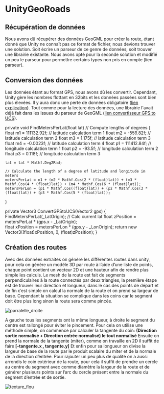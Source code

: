 # UnityGeoRoads

## Récupération de données

Nous avons dû récupérer des données GeoGML pour créer la route, étant donné que Unity ne connaît pas ce format de fichier, nous devions trouver une solution. 
Soit écrire un parseur de ce genre de données, soit trouver une librairie existante. 
Nous avons opté pour la seconde solution et modifié un peu le parseur pour permettre certains types non pris en compte (lien parseur).

## Conversion des données

Les données étant au format GPS, nous avons dû les convertir. 
Cependant, Unity gère les nombres flottant en 32bits et les données passées sont bien plus élevées. 
Il y aura donc une perte de données obligatoire ([lien explication]()). 
Tout comme pour la lecture des données, une librairie l'avait déjà fait dans les issues du parseur de GeoGML ([lien convertisseur GPS to UCS]()).

private void FindMetersPerLat(float lat) // Compute lengths of degrees
{
    float m1 = 111132.92f;    // latitude calculation term 1
    float m2 = -559.82f;        // latitude calculation term 2
    float m3 = 1.175f;      // latitude calculation term 3
    float m4 = -0.0023f;        // latitude calculation term 4
    float p1 = 111412.84f;    // longitude calculation term 1
    float p2 = -93.5f;      // longitude calculation term 2
    float p3 = 0.118f;      // longitude calculation term 3

    lat = lat * Mathf.Deg2Rad;

    // Calculate the length of a degree of latitude and longitude in meters
    metersPerLat = m1 + (m2 * Mathf.Cos(2 * (float)lat)) + (m3 * Mathf.Cos(4 * (float)lat)) + (m4 * Mathf.Cos(6 * (float)lat));
    metersPerLon = (p1 * Mathf.Cos((float)lat)) + (p2 * Mathf.Cos(3 * (float)lat)) + (p3 * Mathf.Cos(5 * (float)lat));
}

private Vector3 ConvertGPStoUCS(Vector2 gps)
{
    FindMetersPerLat(_LatOrigin);
    // Calc current lat
    float zPosition = metersPerLat * (gps.x - _LatOrigin);     
    float xPosition = metersPerLon * (gps.y - _LonOrigin);
    return new Vector3((float)xPosition, 0, (float)zPosition);
}

## Création des routes

Avec des données extraites on génère les différentes routes dans unity, pour cela on génère un modèle 3D par route à l’aide d’une liste de points, chaque point contient un vecteur 2D et une hauteur afin de rendre plus simple les calculs.
Le mesh de la route est fait de segments perpendiculaires à la route connectés par deux triangles, la première étape est de trouver leur direction et longueur, dans le cas des points de départ et de fin c’est simple on calcul la normale de la route et on prend sa largeur de base. Cependant la situation se complique dans les coins car le segment doit être plus long sinon la route sera comme pincée.

![parralelle_droite]()

A gauche tous les segments ont la même longueur, à droite le segment du centre est rallongé pour éviter le pincement. Pour cela on utilise une méthode simple, on commence par calculer la tangente du coin:
__(Direction sortie normalisé + Direction entrée normalisé) le tout normalisé__
Ensuite on prend la normale de la tangente (miter), comme on travaille en 2D il suffit de faire __[-tangente.x , tangente.y]__
Et enfin pour sa longueur on divise la largeur de base de la route par le produit scalaire du miter et de la normale de la direction d’entrée.
Pour rajouter un peu plus de qualité on a aussi arrondis le coin extérieur de la route, pour cela il suffit de prendre un cercle au centre du segment avec comme diamètre la largeur de la route et de générer plusieurs points sur l’arc du cercle présent entre la normale du segment d’entrée et de sortie.

![texture_flou]()


